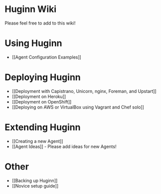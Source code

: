 # Huginn Wiki

Please feel free to add to this wiki!

# Using Huginn

* [[Agent Configuration Examples]]

# Deploying Huginn

* [[Deployment with Capistrano, Unicorn, nginx, Foreman, and Upstart]]
* [[Deployment on Heroku]]
* [[Deployment on OpenShift]]
* [[Deploying on AWS or VirtualBox using Vagrant and Chef solo]]

# Extending Huginn

* [[Creating a new Agent]]
* [[Agent Ideas]] - Please add ideas for new Agents!

# Other

* [[Backing up Huginn]]
* [[Novice setup guide]]